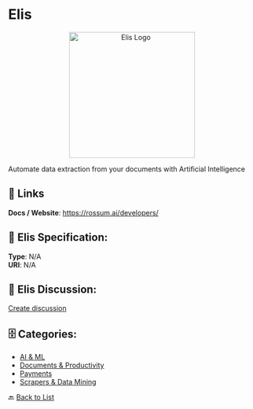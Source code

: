 # Elis
<p align="center">
    <img width="256" src="https://raw.githubusercontent.com/apis-list/apis-list/main/apis/elis/logo_256x256.png" alt="Elis Logo"/>
</p>

Automate data extraction from your documents with Artificial Intelligence

##  🔗 Links
**Docs / Website**: https://rossum.ai/developers/

## 🧬 Elis Specification:
**Type**: N/A  
**URI**: N/A

## 💬 Elis Discussion:
[Create discussion](https://github.com/apis-list/apis-list/discussions/new)

## 🗄️ Categories:
- [AI & ML](https://github.com/apis-list/apis-list#ai--ml-)
- [Documents & Productivity](https://github.com/apis-list/apis-list#documents--productivity-)
- [Payments](https://github.com/apis-list/apis-list#payments-)
- [Scrapers & Data Mining](https://github.com/apis-list/apis-list#scrapers--data-mining-)




🔙 [Back to List](https://github.com/apis-list/apis-list)
